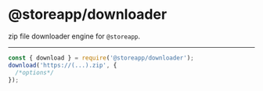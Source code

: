 # @storeapp/downloader

zip file downloader engine for `@storeapp`.

---

```js
const { download } = require('@storeapp/downloader');
download('https://(...).zip', {
  /*options*/
});
```
